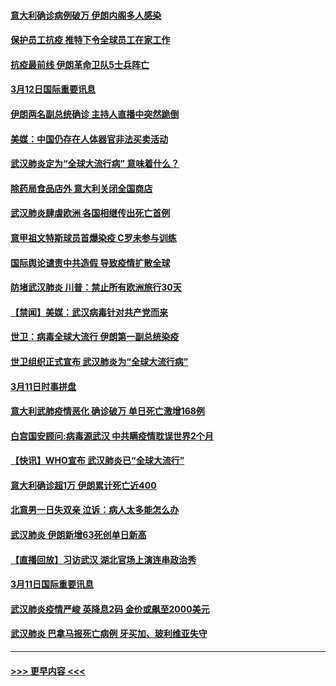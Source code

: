 #### [意大利确诊病例破万 伊朗内阁多人感染](../pages/prog202/a102798155.md?t=03130031) 
#### [保护员工抗疫 推特下令全球员工在家工作](../pages/prog202/a102798053.md?t=03130031) 
#### [抗疫最前线 伊朗革命卫队5士兵阵亡](../pages/prog202/a102798033.md?t=03130031) 
#### [3月12日国际重要讯息](../pages/prog202/a102797939.md?t=03130031) 
#### [伊朗两名副总统确诊 主持人直播中突然跪倒](../pages/prog202/a102797898.md?t=03130031) 
#### [美媒：中国仍存在人体器官非法买卖活动](../pages/prog202/a102797745.md?t=03130031) 
#### [武汉肺炎定为“全球大流行病” 意味着什么？](../pages/prog202/a102797736.md?t=03130031) 
#### [除药局食品店外 意大利关闭全国商店](../pages/prog202/a102797725.md?t=03130031) 
#### [武汉肺炎肆虐欧洲 各国相继传出死亡首例](../pages/prog202/a102797718.md?t=03130031) 
#### [意甲祖文特斯球员首爆染疫 C罗未参与训练](../pages/prog202/a102797708.md?t=03130031) 
#### [国际舆论谴责中共造假 导致疫情扩散全球](../pages/prog202/a102797692.md?t=03130031) 
#### [防堵武汉肺炎 川普：禁止所有欧洲旅行30天](../pages/prog202/a102797681.md?t=03130031) 
#### [【禁闻】美媒：武汉病毒针对共产党而来](../pages/prog202/a102797618.md?t=03130031) 
#### [世卫：病毒全球大流行 伊朗第一副总统染疫](../pages/prog202/a102797579.md?t=03130031) 
#### [世卫组织正式宣布 武汉肺炎为“全球大流行病”](../pages/prog202/a102797475.md?t=03130031) 
#### [3月11日时事拼盘](../pages/prog202/a102797476.md?t=03130031) 
#### [意大利武肺疫情恶化 确诊破万 单日死亡激增168例](../pages/prog202/a102797393.md?t=03130031) 
#### [白宫国安顾问:病毒源武汉 中共瞒疫情耽误世界2个月](../pages/prog202/a102797433.md?t=03130031) 
#### [【快讯】WHO宣布 武汉肺炎已“全球大流行”](../pages/prog202/a102797429.md?t=03130031) 
#### [意大利确诊超1万 伊朗累计死亡近400](../pages/prog202/a102797341.md?t=03130031) 
#### [北意男一日失双亲 泣诉：病人太多能怎么办](../pages/prog202/a102797295.md?t=03130031) 
#### [武汉肺炎 伊朗新增63死创单日新高](../pages/prog202/a102797268.md?t=03130031) 
#### [【直播回放】习访武汉 湖北官场上演连串政治秀](../pages/prog202/a102797105.md?t=03130031) 
#### [3月11日国际重要讯息](../pages/prog202/a102797161.md?t=03130031) 
#### [武汉肺炎疫情严峻 英降息2码 金价或飙至2000美元](../pages/prog202/a102797092.md?t=03130031) 
#### [武汉肺炎 巴拿马报死亡病例 牙买加、玻利维亚失守](../pages/prog202/a102797062.md?t=03130031) 

----
#### [ >>> 更早内容 <<< ](../indexes/prog202-earlier.md)
